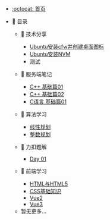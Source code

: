 <!-- docs/_sidebar.md -->

<!-- * [首页](zh-cn/) -->
<!-- * [指南](zh-cn/guide) -->

- [:octocat: 首页](/README)

- :memo: 目录

  <!-- - 😉 日常

    - [新年快乐🧨🎆🎇](/md/daily/爱在钟声里.md) -->
  
  - 📖 技术分享

    - [Ubuntu安装cfw并创建桌面图标](/md/sharing/Node1.md)
    - [Ubuntu安装NVM](/md/sharing/Node2.md)
    - [测试](/md/sharing/测试.md)

  - 📕 服务端笔记

    - [C++ 基础篇01](/md/cpp/基础篇Day%2001.md)
    - [C++ 基础篇02](/md/cpp/基础篇Day%2002.md)
    - [C语言 基础篇01](/md/c/C_Note.md)

  - 💭 算法学习

    - [线性规划](/md/math-model/01-第一节：线性规划.md)
    - [整数规划](/md/math-model/02-第二节：整数规划.md)

  - 📘 力扣题解

    - [Day 01](/md/2024-leetcode-365/Day240203.md)

  - 📗 前端学习

    - [HTML与HTML5](/md/frontend/HTML.md)
    - [CSS基础知识](/md/frontend/CSS.md)
    - [Vue2](/md/vue/vue2.md)
    - [Vue3](/md/vue/vue3.md)

  <!-- - 💥 网络安全

    - [第1节：杂项 MISC](/md/cyber-security/MISC.md) -->

  - 暂无更多...
